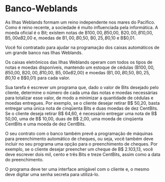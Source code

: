# Banco-Weblands
As Ilhas Weblands formam um reino independente nos mares do Pacífico. Como é reino recente,
a sociedade é muito influenciada pela informática. A moeda oficial é o Bit; existem notas de
B$100,00, B$50,00, B$20,00, B$10,00, B$5,00 e B$2,00 e, moedas de B$1,00, B$0,50, B$0,25,
B$0,10 e B$0,01.

Você foi contratado para ajudar na programação dos caixas automáticos de um grande banco nas
Ilhas Weblands.

Os caixas eletrônicos das Ilhas Weblands operam com todos os tipos de notas e moedas
disponíveis, mantendo um estoque de cédulas (B$100,00, B$50,00, B$20,00, B$10,00, B$5,00 e
B$2,00) e moedas (B$1,00, B$0,50, B$0,25, B$0,10 e B$0,01) para cada valor.

Sua tarefa é escrever um programa que, dado o valor de Bits desejado pelo cliente, determine o
número de cada uma das notas e moedas necessárias para totalizar esse valor, de modo a
minimizar a quantidade de cédulas e moedas entregues. Por exemplo, se o cliente desejar retirar
B$ 50,20, basta entregar uma única nota de cinqüenta Bits e duas moedas de dez CentBits. Se o
cliente deseja retirar B$ 64,60, é necessário entregar uma nota de B$ 50,00, uma de B$ 10,00,
duas de B$ 2,00, uma moeda de cinqüenta CentBits e uma moeda de dez CentBits.

O seu contrato com o banco também prevê a programação de máquinas para preenchimento
automático de cheques, ou seja, você também deve incluir no seu programa uma opção para o
preenchimento de cheques. Por exemplo, se o cliente desejar preencher um cheque de B$
2.103,13, você deve escrever dois mil, cento e três Bits e treze CentBits, assim como a data do
preenchimento.

O programa deve ter uma interface amigável com o cliente e, o mesmo deve digitar uma
senha secreta para utilizá-lo.
